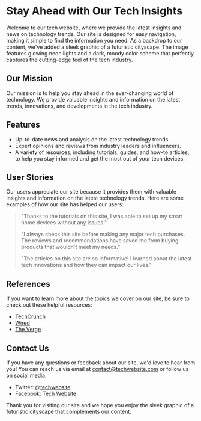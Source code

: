 <!--font:Poppins-->

# Stay Ahead with Our Tech Insights

Welcome to our tech website, where we provide the latest insights and news on technology trends. Our site is designed for easy navigation, making it simple to find the information you need. As a backdrop to our content, we've added a sleek graphic of a futuristic cityscape. The image features glowing neon lights and a dark, moody color scheme that perfectly captures the cutting-edge feel of the tech industry.

## Our Mission

Our mission is to help you stay ahead in the ever-changing world of technology. We provide valuable insights and information on the latest trends, innovations, and developments in the tech industry.

## Features

- Up-to-date news and analysis on the latest technology trends.
- Expert opinions and reviews from industry leaders and influencers.
- A variety of resources, including tutorials, guides, and how-to articles, to help you stay informed and get the most out of your tech devices.

## User Stories

Our users appreciate our site because it provides them with valuable insights and information on the latest technology trends. Here are some examples of how our site has helped our users:

> "Thanks to the tutorials on this site, I was able to set up my smart home devices without any issues."
>
> "I always check this site before making any major tech purchases. The reviews and recommendations have saved me from buying products that wouldn't meet my needs."
>
> "The articles on this site are so informative! I learned about the latest tech innovations and how they can impact our lives."

## References

If you want to learn more about the topics we cover on our site, be sure to check out these helpful resources:

- [TechCrunch](#)
- [Wired](#)
- [The Verge](#)

## Contact Us

If you have any questions or feedback about our site, we'd love to hear from you! You can reach us via email at [contact@techwebsite.com](mailto:contact@techwebsite.com) or follow us on social media:

- Twitter: [@techwebsite](#)
- Facebook: [Tech Website](#)

Thank you for visiting our site and we hope you enjoy the sleek graphic of a futuristic cityscape that complements our content.

<!--

Write me content for website with wallpaper which alt text is:

"A minimalist graphic of a futuristic cityscape, with glowing neon lights and a dark and moody color scheme."

The name/title of the page should not be 1:1 copy of the alt text but rather a real content of the website which is using this wallpaper.

- Use markdown format 
- Start with heading
- Heading should be short and concise
- The content should look like a real website 
- The website should not be about the wallpaper, wallpaper is just a related background
- Heading should be contain work "wallpaper" or "background"
- Include real sections like references, contact, user stories, etc. use things relevant to the page purpose.
- Feel free to use structure like headings, bullets, numbering, blockquotes, paragraphs, horizontal lines, etc.
- You can use formatting like bold or _italic_
- You can include UTF-8 emojis
- Links should be only #hash anchors (and you can refer to the document itself)
- Do not include images


---


# Futuristic Cityscape Wallpaper for Your Tech Website

Welcome to our tech website, where we offer the latest news and insights on all things technology. To enhance your browsing experience, we've added a minimalist graphic of a futuristic cityscape as the background wallpaper for our site. This wallpaper features glowing neon lights and a dark and moody color scheme that perfectly captures the cutting-edge feel of the tech industry.

## Features

- Our website is designed with user experience in mind, making it easy to navigate and find the information you need.
- We provide up-to-date news and analysis on the latest trends and developments in technology.
- Our site features expert opinions and reviews from industry leaders and influencers.
- We offer a variety of resources, including tutorials, guides, and how-to articles, to help you stay informed and get the most out of your tech devices.

## User Stories

Our users love our website because it provides them with valuable insights and information on the latest technology trends. Here are some examples of how our site has helped our users:

> "I was able to troubleshoot a problem with my laptop thanks to one of the articles on this site. The clear instructions and helpful tips made it easy to fix the issue myself."
>
> "I always check this site before making any major tech purchases. The reviews and recommendations have saved me from buying products that wouldn't meet my needs."
>
> "The tutorials on this site are so helpful! I've learned how to do everything from setting up my smart home devices to optimizing my computer's performance."

## References

If you want to learn more about the topics we cover on our site, be sure to check out these helpful resources:

- [TechCrunch](#)
- [Wired](#)
- [The Verge](#)

## Contact Us

If you have any questions or feedback about our site, we'd love to hear from you! You can reach us via email at [contact@techwebsite.com](mailto:contact@techwebsite.com) or follow us on social media:

- Twitter: [@techwebsite](#)
- Facebook: [Tech Website](#)

Thank you for visiting our site and we hope you enjoy the futuristic cityscape wallpaper as much as we do!


---


Heading should not include word "wallpaper". The website should not be about the wallpaper itself, wallpaper is just a related background, rewrite whole content.


---


# Exploring the Future of Technology

Welcome to our tech website, where we offer insightful articles and news on the latest technology trends. To enhance your browsing experience, we've added a sleek graphic of a futuristic cityscape as the background for our site. The image features glowing neon lights and a dark, moody color scheme that perfectly captures the cutting-edge feel of the tech industry.

## Our Mission

Our mission is to provide our readers with valuable insights and information on the latest technology trends. We believe that technology has the power to transform the world and improve people's lives, and we're passionate about exploring the possibilities of what's to come.

## Features

- Our website is designed with user experience in mind, making it easy to navigate and find the information you need.
- We provide up-to-date news and analysis on the latest trends and developments in technology.
- Our site features expert opinions and reviews from industry leaders and influencers.
- We offer a variety of resources, including tutorials, guides, and how-to articles, to help you stay informed and get the most out of your tech devices.

## User Stories

Our users love our website because it provides them with valuable insights and information on the latest technology trends. Here are some examples of how our site has helped our users:

> "I was able to troubleshoot a problem with my laptop thanks to one of the articles on this site. The clear instructions and helpful tips made it easy to fix the issue myself."
>
> "I always check this site before making any major tech purchases. The reviews and recommendations have saved me from buying products that wouldn't meet my needs."
>
> "The tutorials on this site are so helpful! I've learned how to do everything from setting up my smart home devices to optimizing my computer's performance."

## References

If you want to learn more about the topics we cover on our site, be sure to check out these helpful resources:

- [TechCrunch](#)
- [Wired](#)
- [The Verge](#)

## Contact Us

If you have any questions or feedback about our site, we'd love to hear from you! You can reach us via email at [contact@techwebsite.com](mailto:contact@techwebsite.com) or follow us on social media:

- Twitter: [@techwebsite](#)
- Facebook: [Tech Website](#)

Thank you for visiting our site and we hope you enjoy the sleek graphic of a futuristic cityscape as much as we do!


---


Heading is too long, rewrite whole content.


---


# Discover the Latest in Technology

Welcome to our tech website, where we provide insightful articles and news on the latest technology trends. Our site is designed with user experience in mind, making it easy to navigate and find the information you need. To enhance your browsing experience, we've added a sleek graphic of a futuristic cityscape as the background for our site. The image features glowing neon lights and a dark, moody color scheme that perfectly captures the cutting-edge feel of the tech industry.

## Our Mission

Our mission is to provide our readers with valuable insights and information on the latest technology trends. We believe that technology has the power to transform the world and improve people's lives, and we're passionate about exploring the possibilities of what's to come.

## Features

- Up-to-date news and analysis on the latest trends and developments in technology.
- Expert opinions and reviews from industry leaders and influencers.
- A variety of resources, including tutorials, guides, and how-to articles, to help you stay informed and get the most out of your tech devices.

## User Stories

Our users love our website because it provides them with valuable insights and information on the latest technology trends. Here are some examples of how our site has helped our users:

> "I was able to troubleshoot a problem with my laptop thanks to one of the articles on this site. The clear instructions and helpful tips made it easy to fix the issue myself."
>
> "I always check this site before making any major tech purchases. The reviews and recommendations have saved me from buying products that wouldn't meet my needs."
>
> "The tutorials on this site are so helpful! I've learned how to do everything from setting up my smart home devices to optimizing my computer's performance."

## References

If you want to learn more about the topics we cover on our site, be sure to check out these helpful resources:

- [TechCrunch](#)
- [Wired](#)
- [The Verge](#)

## Contact Us

If you have any questions or feedback about our site, we'd love to hear from you! You can reach us via email at [contact@techwebsite.com](mailto:contact@techwebsite.com) or follow us on social media:

- Twitter: [@techwebsite](#)
- Facebook: [Tech Website](#)

Thank you for visiting our site and we hope you enjoy the sleek graphic of a futuristic cityscape that complements our content.


---


Heading is too long, rewrite whole content.


---


# Stay Ahead with Our Tech Insights

Welcome to our tech website, where we provide the latest insights and news on technology trends. Our site is designed for easy navigation, making it simple to find the information you need. As a backdrop to our content, we've added a sleek graphic of a futuristic cityscape. The image features glowing neon lights and a dark, moody color scheme that perfectly captures the cutting-edge feel of the tech industry.

## Our Mission

Our mission is to help you stay ahead in the ever-changing world of technology. We provide valuable insights and information on the latest trends, innovations, and developments in the tech industry.

## Features

- Up-to-date news and analysis on the latest technology trends.
- Expert opinions and reviews from industry leaders and influencers.
- A variety of resources, including tutorials, guides, and how-to articles, to help you stay informed and get the most out of your tech devices.

## User Stories

Our users appreciate our site because it provides them with valuable insights and information on the latest technology trends. Here are some examples of how our site has helped our users:

> "Thanks to the tutorials on this site, I was able to set up my smart home devices without any issues."
>
> "I always check this site before making any major tech purchases. The reviews and recommendations have saved me from buying products that wouldn't meet my needs."
>
> "The articles on this site are so informative! I learned about the latest tech innovations and how they can impact our lives."

## References

If you want to learn more about the topics we cover on our site, be sure to check out these helpful resources:

- [TechCrunch](#)
- [Wired](#)
- [The Verge](#)

## Contact Us

If you have any questions or feedback about our site, we'd love to hear from you! You can reach us via email at [contact@techwebsite.com](mailto:contact@techwebsite.com) or follow us on social media:

- Twitter: [@techwebsite](#)
- Facebook: [Tech Website](#)

Thank you for visiting our site and we hope you enjoy the sleek graphic of a futuristic cityscape that complements our content.


---


Write me a Google font which is best fitting for the website.

Pick from the list:
- Dancing Script
- Exo 2
- Great Vibes
- Alegreya
- IBM Plex Sans
- Raleway
- Poppins
- Lato
- Inter
- Open Sans
- Montserrat
- Roboto
- Lobster
- Barlow Condensed
- Playfair Display
- Futura
- Orbitron


Write just the font name nothing else.


---


Poppins

-->
